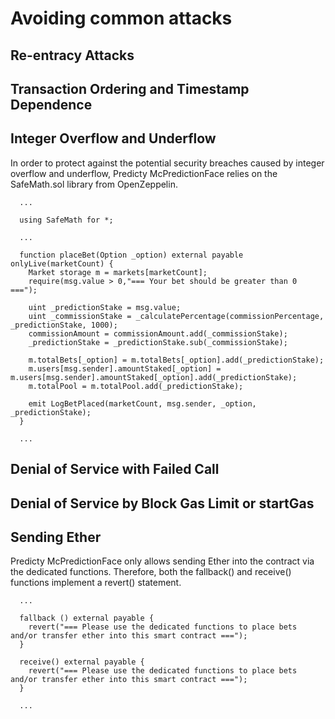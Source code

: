 # Avoiding common attacks

## Re-entracy Attacks

## Transaction Ordering and Timestamp Dependence

## Integer Overflow and Underflow
In order to protect against the potential security breaches caused by integer overflow and underflow, Predicty McPredictionFace relies on the SafeMath.sol library from OpenZeppelin. 


```
  ...
  
  using SafeMath for *;
  
  ...
  
  function placeBet(Option _option) external payable onlyLive(marketCount) {
    Market storage m = markets[marketCount];
    require(msg.value > 0,"=== Your bet should be greater than 0 ===");

    uint _predictionStake = msg.value;
    uint _commissionStake = _calculatePercentage(commissionPercentage, _predictionStake, 1000);
    commissionAmount = commissionAmount.add(_commissionStake);
    _predictionStake = _predictionStake.sub(_commissionStake);

    m.totalBets[_option] = m.totalBets[_option].add(_predictionStake);
    m.users[msg.sender].amountStaked[_option] = m.users[msg.sender].amountStaked[_option].add(_predictionStake);
    m.totalPool = m.totalPool.add(_predictionStake);

    emit LogBetPlaced(marketCount, msg.sender, _option, _predictionStake);
  }
  
  ...
```

## Denial of Service with Failed Call

## Denial of Service by Block Gas Limit or startGas

## Sending Ether
Predicty McPredictionFace only allows sending Ether into the contract via the dedicated functions. Therefore, both the fallback() and receive() functions implement a revert() statement.

```
  ...

  fallback () external payable {
    revert("=== Please use the dedicated functions to place bets and/or transfer ether into this smart contract ===");
  }

  receive() external payable {
    revert("=== Please use the dedicated functions to place bets and/or transfer ether into this smart contract ===");
  }
  
  ...
```
